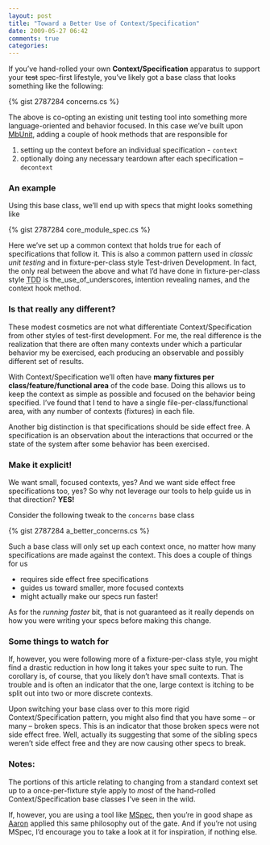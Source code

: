 ```yaml
---
layout: post
title: "Toward a Better Use of Context/Specification"
date: 2009-05-27 06:42
comments: true
categories:
---
```


If you’ve hand-rolled your own **Context/Specification** apparatus to
support your ~~test~~ spec-first lifestyle, you’ve likely got a base
class that looks something like the following:

{% gist 2787284 concerns.cs %}

The above is co-opting an existing unit testing tool into something more
language-oriented and behavior focused. In this case we’ve built upon
[MbUnit][], adding a couple of hook methods that are responsible for

1.  setting up the context before an individual specification -
    `context`
2.  optionally doing any necessary teardown after each specification –
    `decontext`

### An example

Using this base class, we’ll end up with specs that might looks
something like

{% gist 2787284 core_module_spec.cs %}

Here we’ve set up a common context that holds true for each of
specifications that follow it. This is also a common pattern used in
*classic unit testing* and in fixture-per-class style Test-driven
Development. In fact, the only real between the above and what I’d have
done in fixture-per-class style
<abbr title="Test-driven Development">TDD</abbr> is
the\_use\_of\_underscores, intention revealing names, and the context
hook method.

### Is that really any different?

These modest cosmetics are not what differentiate Context/Specification from
other styles of test-first development. For me, the real difference is the
realization that there are often many contexts under which a particular
behavior my be exercised, each producing an observable and possibly different
set of results.

With Context/Specification we’ll often have **many fixtures per
class/feature/functional area** of the code base. Doing this allows us to keep
the context as simple as possible and focused on the behavior being specified.
I’ve found that I tend to have a single file-per-class/functional area, with
any number of contexts (fixtures) in each file.

Another big distinction is that specifications should be side effect free. A
specification is an observation about the interactions that occurred or the
state of the system after some behavior has been exercised.

### Make it explicit!

We want small, focused contexts, yes? And we want side effect free
specifications too, yes? So why not leverage our tools to help guide us
in that direction? **YES!**

Consider the following tweak to the `concerns` base class

{% gist 2787284 a_better_concerns.cs %}

Such a base class will only set up each context once, no matter how many
specifications are made against the context. This does a couple of
things for us

-   requires side effect free specifications
-   guides us toward smaller, more focused contexts
-   might actually make our specs run faster!

As for the *running faster* bit, that is not guaranteed as it really
depends on how you were writing your specs before making this change.

### Some things to watch for

If, however, you were following more of a fixture-per-class style, you
might find a drastic reduction in how long it takes your spec suite to
run. The corollary is, of course, that you likely don’t have small
contexts. That is trouble and is often an indicator that the one, large
context is itching to be split out into two or more discrete contexts.

Upon switching your base class over to this more rigid
Context/Specification pattern, you might also find that you have some –
or many – broken specs. This is an indicator that those broken specs
were not side effect free. Well, actually its suggesting that some of
the sibling specs weren’t side effect free and they are now causing
other specs to break.

### Notes:

The portions of this article relating to changing from a standard
context set up to a once-per-fixture style apply to *most* of the
hand-rolled Context/Specification base classes I’ve seen in the wild.

If, however, you are using a tool like [MSpec][], then you’re in good
shape as [Aaron][] applied this same philosophy out of the gate. And if
you’re not using MSpec, I’d encourage you to take a look at it for
inspiration, if nothing else.

  [MbUnit]: http://mbunit.com/ "generative unit test framework"
  [MSpec]: http://github.com/machine/machine.specifications
  [Aaron]: http://aaron-jensen.com
